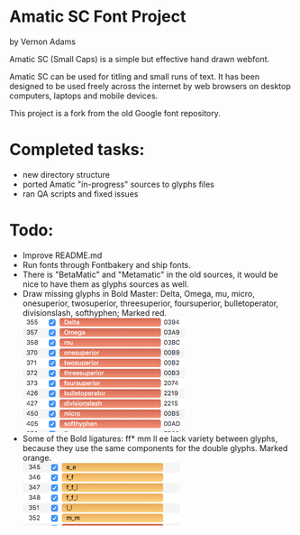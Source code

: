 # Amatic SC Font Project
by Vernon Adams

<p>
Amatic SC (Small Caps) is a simple but effective hand drawn webfont.
</p>

<p>
Amatic SC can be used for titling and small runs of text.
It has been designed to be used freely across the internet by web browsers on desktop
computers, laptops and mobile devices.
</p>

This project is a fork from the old Google font repository.

# Completed tasks:

* new directory structure
* ported Amatic "in-progress" sources to glyphs files
* ran QA scripts and fixed issues


# Todo:

* Improve README.md
* Run fonts through Fontbakery and ship fonts.
* There is "BetaMatic" and "Metamatic" in the old sources, it would be nice to have them as glyphs sources as well.
* Draw missing glyphs in Bold Master: Delta, Omega, mu, micro, onesuperior, twosuperior, threesuperior, foursuperior, bulletoperator, divisionslash, softhyphen; Marked red.<br />
![red marked glyphs missing in bold master](documentation/screenshots/missing.png)
* Some of the Bold ligatures: ff* mm ll ee lack variety between glyphs, because they use the same components for the double glyphs. Marked orange.<br />
![orange marked glyphs, no variety in bold master](documentation/screenshots/variety.png)

